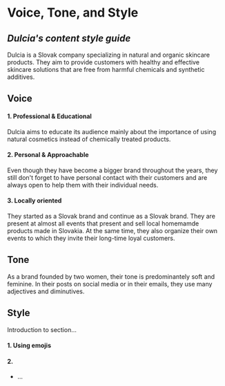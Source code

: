 # Voice, Tone, and Style

## *Dulcia's content style guide*

Dulcia is a Slovak company specializing in natural and organic skincare products. They aim to provide customers with healthy and effective skincare solutions that are free from harmful chemicals and synthetic additives. 

## Voice

#### 1. Professional & Educational
Dulcia aims to educate its audience mainly about the importance of using natural cosmetics instead of chemically treated products. 

#### 2. Personal & Approachable 
Even though they have become a bigger brand throughout the years, they still don't forget to have personal contact with their customers and are always open to help them with their individual needs. 

#### 3. Locally oriented
They started as a Slovak brand and continue as a Slovak brand. They are present at almost all events that present and sell local homemamde products made in Slovakia. At the same time, they also organize their own events to which they invite their long-time loyal customers. 

## Tone
As a brand founded by two women, their tone is predominantely soft and feminine. In their posts on social media or in their emails, they use many adjectives and diminutives. 

## Style

Introduction to section...

#### 1. Using emojis
#### 2. 
- ...
